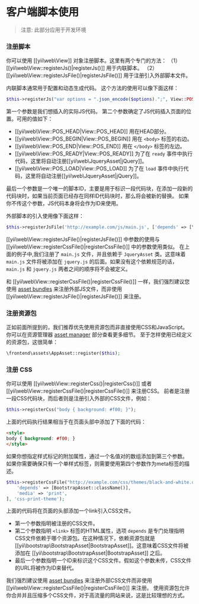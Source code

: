 客户端脚本使用
===========================

> 注意: 此部分应用于开发环境

### 注册脚本

你可以使用 [[yii\web\View]] 对象注册脚本。这里有两个专门的方法：
（1）[[yii\web\View::registerJs()|registerJs()]] 用于内联脚本。
（2）[[yii\web\View::registerJsFile()|registerJsFile()]] 用于注册引入外部脚本文件。

内联脚本通常用于配置和动态生成代码。
这个方法的使用可以像下面这样：

```php
$this->registerJs("var options = ".json_encode($options).";", View::POS_END, 'my-options');
```
第一个参数是我们想插入的实际JS代码。
第二个参数确定了JS代码插入页面的位置。可用的值如下：

- [[yii\web\View::POS_HEAD|View::POS_HEAD]] 用在HEAD部分。
- [[yii\web\View::POS_BEGIN|View::POS_BEGIN]] 用在 `<body>` 标签的右边。
- [[yii\web\View::POS_END|View::POS_END]] 用在 `</body>` 标签的左边。
- [[yii\web\View::POS_READY|View::POS_READY]] 为了在 `ready` 事件中执行代码，这里将自动注册[[yii\web\JqueryAsset|jQuery]]。
- [[yii\web\View::POS_LOAD|View::POS_LOAD]] 为了在 `load` 事件中执行代码，这里将自动注册[[yii\web\JqueryAsset|jQuery]]。

最后一个参数是一个唯一的脚本ID，主要是用于标识一段代码块，在添加一段新的代码块时，如果当前页面已经存在同样ID代码块时，那么将会被新的替换。
如果你不传这个参数，JS代码本身将会作为ID来使用。

外部脚本的引入使用像下面这样：

```php
$this->registerJsFile('http://example.com/js/main.js', ['depends' => [\yii\web\JqueryAsset::className()]]);
```
[[yii\web\View::registerJsFile()|registerJsFile()]] 中参数的使用与 [[yii\web\View::registerCssFile()|registerCssFile()]] 中的参数使用类似。
在上面的例子中,我们注册了 `main.js` 文件，并且依赖于 `JqueryAsset` 类。这意味着 `main.js` 文件将被添加在 `jquery.js` 的后面。如果没有这个依赖规范的话，`main.js`
和 `jquery.js` 两者之间的顺序将不会被定义。

和 [[yii\web\View::registerCssFile()|registerCssFile()]] 一样，我们强烈建议您使用 [asset bundles](structure-assets.md) 来注册外部JS文件，而非使用
[[yii\web\View::registerJsFile()|registerJsFile()]] 来注册。

### 注册资源包

正如前面所提到的，我们推荐优先使用资源包而非直接使用CSS和JavaScript。你可以在资源管理器 [asset manager](structure-assets.md) 部分查看更多细节。
至于怎样使用已经定义的资源包，这很简单：

```php
\frontend\assets\AppAsset::register($this);
```

### 注册 CSS

你可以使用 [[yii\web\View::registerCss()|registerCss()]] 或者 [[yii\web\View::registerCssFile()|registerCssFile()]] 来注册CSS。
前者是注册一段CSS代码块，而后者则是注册引入外部的CSS文件，例如：

```php
$this->registerCss("body { background: #f00; }");
```
上面的代码执行结果相当于在页面头部中添加了下面的代码：

```html
<style>
body { background: #f00; }
</style>
```
如果你想指定样式标记的附加属性，通过一个名值对的数组添加到第三个参数。
如果你需要确保只有一个单样式标签，则需要使用第四个参数作为meta标签的描述。

```php
$this->registerCssFile("http://example.com/css/themes/black-and-white.css", [
    'depends' => [BootstrapAsset::className()],
    'media' => 'print',
], 'css-print-theme');
```

上面的代码将在页面的头部添加一个link引入CSS文件。

* 第一个参数指明被注册的CSS文件。
* 第二个参数指明 `<link>` 标签的HTML属性，选项 `depends` 是专门处理指明CSS文件依赖于哪个资源包。在这种情况下，依赖资源包就是
  [[yii\bootstrap\BootstrapAsset|BootstrapAsset]]。这意味着CSS文件将被添加在 [[yii\bootstrap\BootstrapAsset|BootstrapAsset]] 之后。
* 最后一个参数指明一个ID来标识这个CSS文件。假如这个参数未传，CSS文件的URL将被作为ID来替代。


我们强烈建议使用 [asset bundles](structure-assets.md) 来注册外部CSS文件而非使用 [[yii\web\View::registerCssFile()|registerCssFile()]] 来注册。
使用资源包允许你合并并且压缩多个CSS文件，对于高流量的网站来说，这是比较理想的方式。
